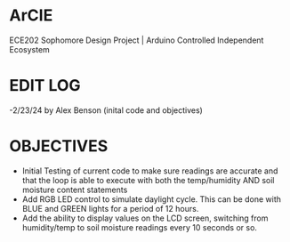 # ArCIE
ECE202 Sophomore Design Project | Arduino Controlled Independent Ecosystem

# EDIT LOG
-2/23/24 by Alex Benson (inital code and objectives) 

# OBJECTIVES
- Initial Testing of current code to make sure readings are accurate and that the loop is able to execute with both the temp/humidity AND soil moisture content statements
- Add RGB LED control to simulate daylight cycle. This can be done with BLUE and GREEN lights for a period of 12 hours.
- Add the ability to display values on the LCD screen, switching from humidity/temp to soil moisture readings every 10 seconds or so.
